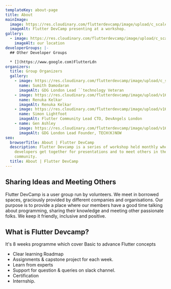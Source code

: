 ```yaml
---
templateKey: about-page
title: About
mainImage:
  image: https://res.cloudinary.com/flutterdevcamp/image/upload/c_scale,w_400/v1661175580/flutterdevcamp/venue_basement_2_tjevwz.jpg
  imageAlt: Flutter DevCamp presenting at a workshop.
gallery:
  - image: https://res.cloudinary.com/flutterdevcamp/image/upload/c_scale,w_400/v1661175575/flutterdevcamp/venue_basement_1_z98zdq.jpg
    imageAlt: our location
developerGroups: |-
  ## Other Developer Groups

  * [](https://www.google.com)FlutterLdn
organizers:
  title: Group Organizers
  gallery:
    - image: https://res.cloudinary.com/flutterdevcamp/image/upload/c_scale,w_206/v1664192723/flutterdevcamp/mentors/Sumith-sitecore-plane__pw2rvg.webp
      name: Sumith Damodaran
      imageAlt: GDG London Lead ``technology Veteran
    - image: https://res.cloudinary.com/flutterdevcamp/image/upload/v1662221439/flutterdevcamp/mentors/Renuka__Kelkar_org_qkk2ps.webp
      name: Renuka Kelkar
      imageAlt: Renuka Kelkar
    - image: https://res.cloudinary.com/flutterdevcamp/image/upload/v1662221565/flutterdevcamp/mentors/Simon_Lightfoot_org_kel9p8.webp
      name: Simon Lightfoot
      imageAlt: Flutter Community Lead CTO, DevAngels London
    - name: Gen Ashley
      image: https://res.cloudinary.com/flutterdevcamp/image/upload/v1662221439/flutterdevcamp/mentors/Gen_Ashley_org_imlbzd.webp
      imageAlt: GDG London Lead Founder, TECH(K)NOW
seo:
  browserTitle: About | Flutter DevCamp
  description: Flutter Devcamp is a series of workshop held monthly where
    developers get together for presentations and to meet others in the
    community.
  title: About | Flutter DevCamp
---
```

## Sharing Ideas and Meeting Others

Flutter DevCamp is a user group run by volunteers. We meet in borrowed spaces, graciously provided by different companies and organisations. Our purpose is to provide a place where our members have a good time talking about programming, sharing their knowledge and meeting other passionate folks. We keep it friendly, inclusive and positive.

## What is Flutter Devcamp?

It's 8 weeks programme which cover Basic to
advance Flutter concepts

- Clear learning Roadmap
- Assignments & capstone project for each week.
- Learn from experts
- Support for question & queries on slack channel.
- Certification
- Internship.
